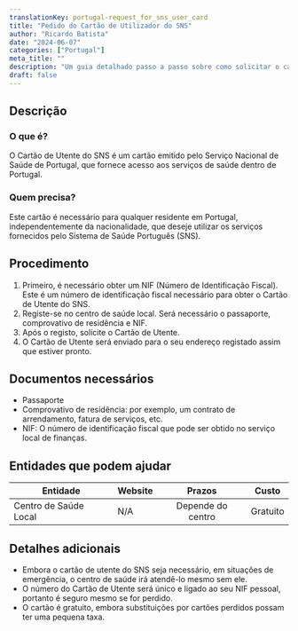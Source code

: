 ```yaml
---
translationKey: portugal-request_for_sns_user_card
title: "Pedido do Cartão de Utilizador do SNS"
author: "Ricardo Batista"
date: "2024-06-07"
categories: ["Portugal"]
meta_title: ""
description: "Um guia detalhado passo a passo sobre como solicitar o cartão de utilizador do SNS, um cartão de serviço de saúde essencial em Portugal."
draft: false
---
```


## Descrição
### O que é?
O Cartão de Utente do SNS é um cartão emitido pelo Serviço Nacional de Saúde de Portugal, que fornece acesso aos serviços de saúde dentro de Portugal.

### Quem precisa?
Este cartão é necessário para qualquer residente em Portugal, independentemente da nacionalidade, que deseje utilizar os serviços fornecidos pelo Sistema de Saúde Português (SNS).

## Procedimento
1. Primeiro, é necessário obter um NIF (Número de Identificação Fiscal). Este é um número de identificação fiscal necessário para obter o Cartão de Utente do SNS.
2. Registe-se no centro de saúde local. Será necessário o passaporte, comprovativo de residência e NIF.
3. Após o registo, solicite o Cartão de Utente.
4. O Cartão de Utente será enviado para o seu endereço registado assim que estiver pronto.

## Documentos necessários
- Passaporte
- Comprovativo de residência: por exemplo, um contrato de arrendamento, fatura de serviços, etc.
- NIF: O número de identificação fiscal que pode ser obtido no serviço local de finanças.

## Entidades que podem ajudar
| Entidade        |     Website                 |     Prazos    |       Custo      |
| --------------- | ---------------             |  :-------------: | :-------------: |
| Centro de Saúde Local | N/A       |      Depende do centro      |      Gratuito       |

## Detalhes adicionais
- Embora o cartão de utente do SNS seja necessário, em situações de emergência, o centro de saúde irá atendê-lo mesmo sem ele.
- O número do Cartão de Utente será único e ligado ao seu NIF pessoal, portanto é seguro mesmo se for perdido.
- O cartão é gratuito, embora substituições por cartões perdidos possam ter uma pequena taxa.